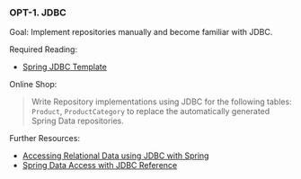 ### OPT-1. JDBC

Goal: Implement repositories manually and become familiar with JDBC.

Required Reading:

- [Spring JDBC Template](https://www.baeldung.com/spring-jdbc-jdbctemplate)

Online Shop:

> Write Repository implementations using JDBC for the following tables: `Product`, `ProductCategory` to replace the automatically generated Spring Data repositories.

Further Resources:

- [Accessing Relational Data using JDBC with Spring](https://spring.io/guides/gs/relational-data-access/)
- [Spring Data Access with JDBC Reference](https://docs.spring.io/spring/docs/5.1.6.RELEASE/spring-framework-reference/data-access.html#jdbc)

